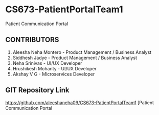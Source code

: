 # CS673-PatientPortalTeam1
Patient Communication Portal
## CONTRIBUTORS 
1. Aleesha Neha Montero - Product Management / Business Analyst
2. Siddhesh Jadye - Product Management / Business Analyst
3. Neha Srinivas - UI/UX Developer
4. Hrushikesh Mohanty - UI/UX Developer
5. Akshay V G - Microservices Developer

## GIT Repository Link
https://github.com/aleeshaneha09/CS673-PatientPortalTeam1 [Patient Communication Portal
